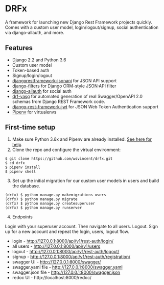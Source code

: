 # DRFx

A framework for launching new Django Rest Framework projects quickly. Comes with a custom user model, login/logout/signup, social authentication via django-allauth, and more.

## Features

- Django 2.2 and Python 3.6
- Custom user model
- Token-based auth
- Signup/login/logout
- [djangorestframework-jsonapi](https://github.com/django-json-api/django-rest-framework-json-api) for JSON API support
- [django-filters](https://github.com/carltongibson/django-filter) for Django ORM-style JSON:API filter
- [django-allauth](https://github.com/pennersr/django-allauth) for social auth
- [drf-yasg](https://github.com/axnsan12/drf-yasg) for automated generation of real Swagger/OpenAPI 2.0 schemas from Django REST Framework code.
- [django-rest-framework-jwt](https://github.com/GetBlimp/django-rest-framework-jwt/) for JSON Web Token Authentication support
- [Pipenv](https://github.com/pypa/pipenv) for virtualenvs

## First-time setup

1.  Make sure Python 3.6x and Pipenv are already installed. [See here for help](https://djangoforbeginners.com/initial-setup/).
2.  Clone the repo and configure the virtual environment:

```
$ git clone https://github.com/wsvincent/drfx.git
$ cd drfx
$ pipenv install
$ pipenv shell
```

3.  Set up the initial migration for our custom user models in users and build the database.

```
(drfx) $ python manage.py makemigrations users
(drfx) $ python manage.py migrate
(drfx) $ python manage.py createsuperuser
(drfx) $ python manage.py runserver
```

4.  Endpoints

Login with your superuser account. Then navigate to all users. Logout. Sign up for a new account and repeat the login, users, logout flow.

- login - http://127.0.0.1:8000/api/v1/rest-auth/login/
- all users - http://127.0.0.1:8000/api/v1/users
- logout - http://127.0.0.1:8000/api/v1/rest-auth/logout/
- signup - http://127.0.0.1:8000/api/v1/rest-auth/registration/
- swagger UI - http://127.0.0.1:8000/swagger/
- swagger.yaml file - http://127.0.0.1:8000/swagger.yaml
- swagger.json file - http://127.0.0.1:8000/swagger.json
- redoc UI - http://localhost:8000/redoc/

